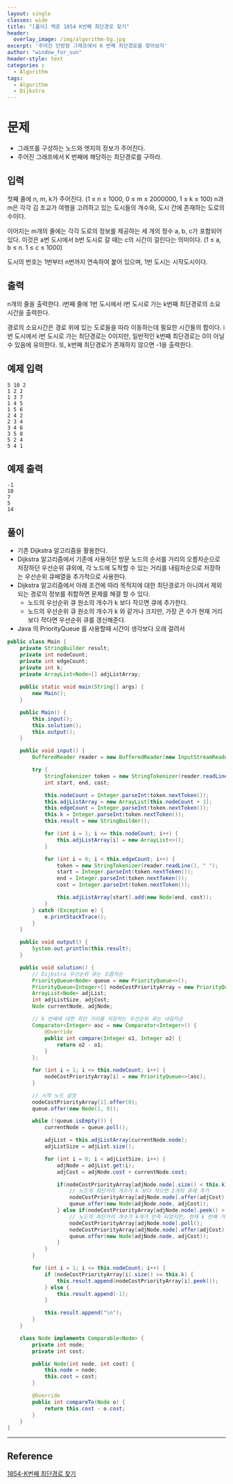 ```yaml
--- 
layout: single
classes: wide
title: "[풀이] 백준 1854 K번째 최단경로 찾기"
header:
  overlay_image: /img/algorithm-bg.jpg
excerpt: '주어진 단방향 그래프에서 K 번째 최단경로를 찾아보자'
author: "window_for_sun"
header-style: text
categories :
  - Algorithm
tags:
  - Algorithm
  - Dijkstra
---  
```


# 문제
- 그래프를 구성하는 노드와 엣지의 정보가 주어진다.
- 주어진 그래프에서 K 번째에 해당하는 최단경로를 구하라.

## 입력
첫째 줄에 n, m, k가 주어진다. (1 ≤ n ≤ 1000, 0 ≤ m ≤ 2000000, 1 ≤ k ≤ 100) n과 m은 각각 김 조교가 여행을 고려하고 있는 도시들의 개수와, 도시 간에 존재하는 도로의 수이다.

이어지는 m개의 줄에는 각각 도로의 정보를 제공하는 세 개의 정수 a, b, c가 포함되어 있다. 이것은 a번 도시에서 b번 도시로 갈 때는 c의 시간이 걸린다는 의미이다. (1 ≤ a, b ≤ n. 1 ≤ c ≤ 1000)

도시의 번호는 1번부터 n번까지 연속하여 붙어 있으며, 1번 도시는 시작도시이다.

## 출력
n개의 줄을 출력한다. i번째 줄에 1번 도시에서 i번 도시로 가는 k번째 최단경로의 소요시간을 출력한다.

경로의 소요시간은 경로 위에 있는 도로들을 따라 이동하는데 필요한 시간들의 합이다. i번 도시에서 i번 도시로 가는 최단경로는 0이지만, 일반적인 k번째 최단경로는 0이 아닐 수 있음에 유의한다. 또, k번째 최단경로가 존재하지 않으면 -1을 출력한다.


## 예제 입력

```
5 10 2
1 2 2
1 3 7
1 4 5
1 5 6
2 4 2
2 3 4
3 4 6
3 5 8
5 2 4
5 4 1
```  

## 예제 출력

```
-1
10
7
5
14
```  

## 풀이
- 기존 Dijkstra 알고리즘을 활용한다.
- Dijkstra 알고리즘에서 기존에 사용하던 방문 노드의 순서를 거리의 오름차순으로 저장하던 우선순위 큐외에, 각 노드에 도착할 수 있는 거리를 내림차순으로 저장하는 우선순위 큐배열을 추가적으로 사용한다.
- Dijkstra 알고리즘에서 아래 조건에 따라 목적지에 대한 최단경로가 아니여서 제외되는 경로의 정보를 취합하면 문제를 해결 할 수 있다.
	- 노드의 우선순위 큐 원소의 개수가 k 보다 작으면 큐에 추가한다.
	- 노드의 우선순위 큐 원소의 개수가 k 와 같거나 크지만, 가장 큰 수가 현재 거리보다 작다면 우선순위 큐를 갱신해준다.
- Java 의 PriorityQueue 를 사용할때 시간이 생각보다 오래 걸려서 

```java
public class Main {
    private StringBuilder result;
    private int nodeCount;
    private int edgeCount;
    private int k;
    private ArrayList<Node>[] adjListArray;
    
    public static void main(String[] args) {
        new Main();
    }

    public Main() {
        this.input();
        this.solution();
        this.output();
    }

    public void input() {
        BufferedReader reader = new BufferedReader(new InputStreamReader(System.in));

        try {
            StringTokenizer token = new StringTokenizer(reader.readLine(), " ");
            int start, end, cost;

            this.nodeCount = Integer.parseInt(token.nextToken());
            this.adjListArray = new ArrayList[this.nodeCount + 1];
            this.edgeCount = Integer.parseInt(token.nextToken());
            this.k = Integer.parseInt(token.nextToken());
            this.result = new StringBuilder();

            for (int i = 1; i <= this.nodeCount; i++) {
                this.adjListArray[i] = new ArrayList<>();
            }

            for (int i = 0; i < this.edgeCount; i++) {
                token = new StringTokenizer(reader.readLine(), " ");
                start = Integer.parseInt(token.nextToken());
                end = Integer.parseInt(token.nextToken());
                cost = Integer.parseInt(token.nextToken());

                this.adjListArray[start].add(new Node(end, cost));
            }
        } catch (Exception e) {
            e.printStackTrace();
        }
    }

    public void output() {
        System.out.println(this.result);
    }

    public void solution() {
        // Dijkstra 우선순위 큐는 오름차순
        PriorityQueue<Node> queue = new PriorityQueue<>();
        PriorityQueue<Integer>[] nodeCostPriorityArray = new PriorityQueue[this.nodeCount + 1];
        ArrayList<Node> adjList;
        int adjListSize, adjCost;
        Node currentNode, adjNode;

        // k 번째에 대한 최단 거리를 저장하는 우선순위 큐는 내림차순
        Comparator<Integer> asc = new Comparator<Integer>() {
            @Override
            public int compare(Integer o1, Integer o2) {
                return o2 - o1;
            }
        };

        for (int i = 1; i <= this.nodeCount; i++) {
            nodeCostPriorityArray[i] = new PriorityQueue<>(asc);
        }

        // 시작 노드 설정
        nodeCostPriorityArray[1].offer(0);
        queue.offer(new Node(1, 0));

        while (!queue.isEmpty()) {
            currentNode = queue.poll();

            adjList = this.adjListArray[currentNode.node];
            adjListSize = adjList.size();

            for (int i = 0; i < adjListSize; i++) {
                adjNode = adjList.get(i);
                adjCost = adjNode.cost + currentNode.cost;

                if(nodeCostPriorityArray[adjNode.node].size() < this.k) {
                    // 노드의 최단거리 개수가 k 보다 작으면 2개의 큐에 추가
                    nodeCostPriorityArray[adjNode.node].offer(adjCost);
                    queue.offer(new Node(adjNode.node, adjCost));
                } else if(nodeCostPriorityArray[adjNode.node].peek() > adjCost) {
                    // 노드의 최단거리 개수가 k개가 만족 되었지만, 현재 k 번째 거리보다 더 작은 k번짹 거리가 있는 경우 큐 갱신
                    nodeCostPriorityArray[adjNode.node].poll();
                    nodeCostPriorityArray[adjNode.node].offer(adjCost);
                    queue.offer(new Node(adjNode.node, adjCost));
                }
            }
        }

        for (int i = 1; i <= this.nodeCount; i++) {
            if (nodeCostPriorityArray[i].size() >= this.k) {
                this.result.append(nodeCostPriorityArray[i].peek());
            } else {
                this.result.append(-1);
            }

            this.result.append("\n");
        }
    }

    class Node implements Comparable<Node> {
        private int node;
        private int cost;

        public Node(int node, int cost) {
            this.node = node;
            this.cost = cost;
        }

        @Override
        public int compareTo(Node o) {
            return this.cost - o.cost;
        }
    }
}
```  

---
## Reference
[1854-K번째 최단경로 찾기](https://www.acmicpc.net/problem/1854)  
